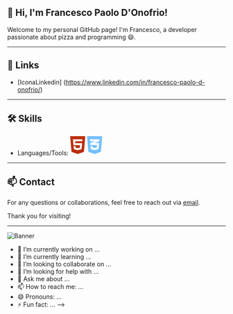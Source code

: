 ## 👋 Hi, I'm Francesco Paolo D'Onofrio!

Welcome to my personal GitHub page! I'm Francesco, a developer passionate about pizza and programming 😄.

---

## 🔗 Links

- [IconaLinkedin] (https://www.linkedin.com/in/francesco-paolo-d-onofrio/)

---

## 🛠️ Skills

- Languages/Tools: <img src="/images/html5.svg" alt="HTML" style="width: 35px; height: auto;"> <img src="/images/css3-alt.svg" alt="CSS" style="width: 35px; height: auto;">


---

## 📫 Contact

For any questions or collaborations, feel free to reach out via [email](geom.francescopaolo@gmail.com).

Thank you for visiting!

---

![Banner](https://via.placeholder.com/800x200.png?text=Welcome+to+my+GitHub)

- 🔭 I’m currently working on ...
- 🌱 I’m currently learning ...
- 👯 I’m looking to collaborate on ...
- 🤔 I’m looking for help with ...
- 💬 Ask me about ...
- 📫 How to reach me: ...
- 😄 Pronouns: ...
- ⚡ Fun fact: ...
-->
